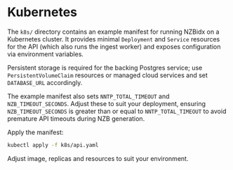 # Kubernetes

The `k8s/` directory contains an example manifest for running NZBidx on a
Kubernetes cluster. It provides minimal `Deployment` and `Service` resources for
the API (which also runs the ingest worker) and exposes configuration via
environment variables.

Persistent storage is required for the backing Postgres service; use
`PersistentVolumeClaim` resources or managed cloud services and set
`DATABASE_URL` accordingly.

The example manifest also sets `NNTP_TOTAL_TIMEOUT` and
`NZB_TIMEOUT_SECONDS`. Adjust these to suit your deployment, ensuring
`NZB_TIMEOUT_SECONDS` is greater than or equal to `NNTP_TOTAL_TIMEOUT` to avoid
premature API timeouts during NZB generation.

Apply the manifest:

```bash
kubectl apply -f k8s/api.yaml
```

Adjust image, replicas and resources to suit your environment.
